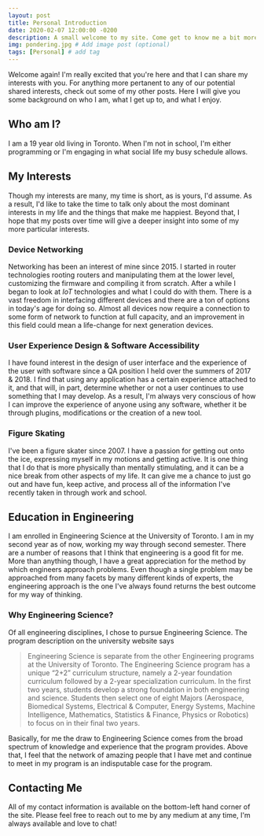 ```yaml
---
layout: post
title: Personal Introduction
date: 2020-02-07 12:00:00 -0200
description: A small welcome to my site. Come get to know me a bit more and find out where I come from. # Add post description (optional)
img: pondering.jpg # Add image post (optional)
tags: [Personal] # add tag
---
```


Welcome again! I'm really excited that you're here and that I can share my interests with you. For anything more pertanent to any of our potential shared interests, check out some of my other posts. Here I will give you some background on who I am, what I get up to, and what I enjoy.

## Who am I?

I am a 19 year old living in Toronto. When I'm not in school, I'm either programming or I'm engaging in what social life my busy schedule allows. 

## My Interests

Though my interests are many, my time is short, as is yours, I'd assume. As a result, I'd like to take the time to talk only about the most dominant interests in my life and the things that make me happiest. Beyond that, I hope that my posts over time will give a deeper insight into some of my more particular interests. 

### Device Networking

Networking has been an interest of mine since 2015. I started in router technologies rooting routers and manipulating them at the lower level, customizing the firmware and compiling it from scratch. After a while I began to look at *IoT* technologies and what I could do with them. There is a vast freedom in interfacing different devices and there are a ton of options in today's age for doing so. Almost all devices now require a connection to some form of network to function at full capacity, and an improvement in this field could mean a life-change for next generation devices.

### User Experience Design & Software Accessibility

I have found interest in the design of user interface and the experience of the user with software since a QA position I held over the summers of 2017 & 2018. I find that using any application has a certain experience attached to it, and that will, in part, determine whether or not a user continues to use something that I may develop. As a result, I'm always very conscious of how I can improve the experience of anyone using any software, whether it be through plugins, modifications or the creation of a new tool.

### Figure Skating

I've been a figure skater since 2007. I have a passion for getting out onto the ice, expressing myself in my motions and getting active. It is one thing that I do that is more physically than mentally stimulating, and it can be a nice break from other aspects of my life. It can give me a chance to just go out and have fun, keep active, and process all of the information I've recently taken in through work and school.

## Education in Engineering

I am enrolled in Engineering Science at the University of Toronto. I am in my second year as of now, working my way through second semester. There are a number of reasons that I think that engineering is a good fit for me. More than anything though, I have a great appreciation for the method by which engineers approach problems. Even though a single problem may be approached from many facets by many different kinds of experts, the engineering approach is the one I've always found returns the best outcome for my way of thinking.

### Why Engineering Science?

Of all engineering disciplines, I chose to pursue Engineering Science. The program description on the university website says

> Engineering Science is separate from the other Engineering programs at the University of Toronto. The Engineering Science program has a unique “2+2” curriculum structure, namely a 2-year foundation curriculum followed by a 2-year specialization curriculum. In the first two years, students develop a strong foundation in both engineering and science. Students then select one of eight Majors (Aerospace, Biomedical Systems, Electrical & Computer, Energy Systems, Machine Intelligence, Mathematics, Statistics & Finance, Physics or Robotics) to focus on in their final two years.

Basically, for me the draw to Engineering Science comes from the broad spectrum of knowledge and experience that the program provides. Above that, I feel that the network of amazing people that I have met and continue to meet in my program is an indisputable case for the program.

## Contacting Me

All of my contact information is available on the bottom-left hand corner of the site. Please feel free to reach out to me by any medium at any time, I'm always available and love to chat!